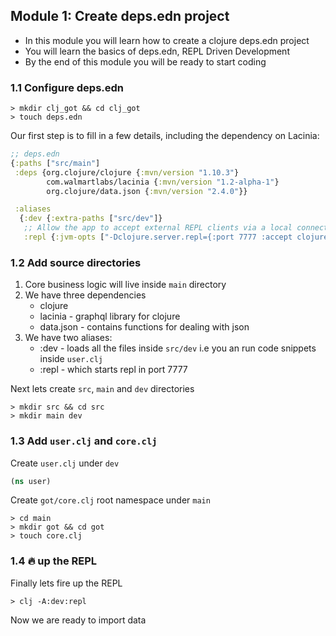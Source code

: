 ## Module 1: Create deps.edn project

- In this module you will learn how to create a clojure deps.edn project
- You will learn the basics of deps.edn, REPL Driven Development
- By the end of this module you will be ready to start coding

### 1.1 Configure deps.edn

```
> mkdir clj_got && cd clj_got
> touch deps.edn
```

Our first step is to fill in a few details, including the dependency on Lacinia:


```clj
;; deps.edn
{:paths ["src/main"]
 :deps {org.clojure/clojure {:mvn/version "1.10.3"}
        com.walmartlabs/lacinia {:mvn/version "1.2-alpha-1"}
        org.clojure/data.json {:mvn/version "2.4.0"}}

 :aliases
  {:dev {:extra-paths ["src/dev"]}
   ;; Allow the app to accept external REPL clients via a local connection to port 7777.
   :repl {:jvm-opts ["-Dclojure.server.repl={:port 7777 :accept clojure.core.server/repl}"]}}}

```

### 1.2 Add source directories

1. Core business logic will live inside `main` directory
2. We have three dependencies
   - clojure
   - lacinia   - graphql library for clojure
   - data.json - contains functions for dealing with json
3. We have two aliases:
   - :dev - loads all the files inside `src/dev` i.e you an run code snippets inside `user.clj`
   - :repl - which starts repl in port 7777


Next lets create `src`, `main` and `dev` directories

```
> mkdir src && cd src
> mkdir main dev

```

### 1.3 Add `user.clj` and `core.clj`

Create `user.clj` under `dev`
```clj
(ns user)
```

Create `got/core.clj` root namespace under `main`
```
> cd main
> mkdir got && cd got
> touch core.clj

```

### 1.4 🔥 up the REPL

Finally lets fire up the REPL

```
> clj -A:dev:repl
```


Now we are ready to import data
